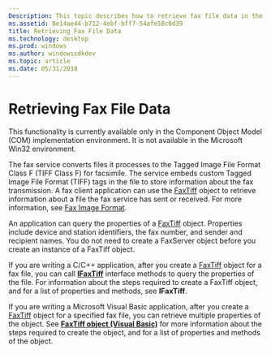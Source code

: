 ```yaml
---
Description: This topic describes how to retrieve fax file data in the Component Object Model (COM) implementation environment.
ms.assetid: 8e14ae44-b712-4ebf-bff7-54afe58c0d39
title: Retrieving Fax File Data
ms.technology: desktop
ms.prod: windows
ms.author: windowssdkdev
ms.topic: article
ms.date: 05/31/2018
---
```


# Retrieving Fax File Data

This functionality is currently available only in the Component Object Model (COM) implementation environment. It is not available in the Microsoft Win32 environment.

The fax service converts files it processes to the Tagged Image File Format Class F (TIFF Class F) for facsimile. The service embeds custom Tagged Image File Format (TIFF) tags in the file to store information about the fax transmission. A fax client application can use the [FaxTiff](-mfax-faxtiff.md) object to retrieve information about a file the fax service has sent or received. For more information, see [Fax Image Format](-mfax-fax-image-format.md).

An application can query the properties of a [FaxTiff](-mfax-faxtiff.md) object. Properties include device and station identifiers, the fax number, and sender and recipient names. You do not need to create a FaxServer object before you create an instance of a FaxTiff object.

If you are writing a C/C++ application, after you create a [FaxTiff](-mfax-faxtiff.md) object for a fax file, you can call [**IFaxTiff**](-mfax-ifaxtiff.md) interface methods to query the properties of the file. For information about the steps required to create a FaxTiff object, and for a list of properties and methods, see **IFaxTiff**.

If you are writing a Microsoft Visual Basic application, after you create a [FaxTiff](-mfax-faxtiff.md) object for a specified fax file, you can retrieve multiple properties of the object. See [**FaxTiff object (Visual Basic)**](-mfax-faxtiff-object-visual-basic-.md) for more information about the steps required to create the object, and for a list of properties and methods of the object.

 

 




